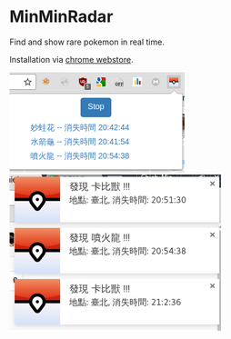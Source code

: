 # MinMinRadar

Find and show rare pokemon in real time.

Installation via [chrome webstore](https://chrome.google.com/webstore/detail/jcijiahnkdhhhhgpgpjpbkgahbmhbnlg/).

![](screenshots/demo1.png)
![](screenshots/demo2.png)